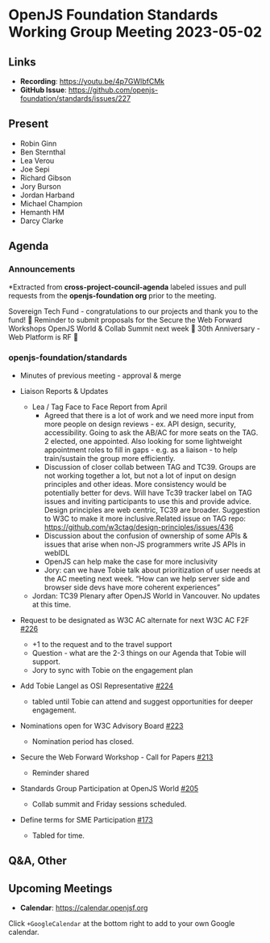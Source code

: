 # OpenJS Foundation Standards Working Group Meeting 2023-05-02

## Links

* **Recording**: https://youtu.be/4p7GWlbfCMk
* **GitHub Issue**: https://github.com/openjs-foundation/standards/issues/227

## Present
* Robin Ginn 
* Ben Sternthal
* Lea Verou
* Joe Sepi
* Richard Gibson
* Jory Burson
* Jordan Harband
* Michael Champion
* Hemanth HM 
* Darcy Clarke

## Agenda

### Announcements

*Extracted from **cross-project-council-agenda** labeled issues and pull requests from the **openjs-foundation org** prior to the meeting.

Sovereign Tech Fund - congratulations to our projects and thank you to the fund! 🎉
Reminder to submit proposals for the Secure the Web Forward Workshops
OpenJS World & Collab Summit next week 🎉
30th Anniversary - Web Platform is RF 🎉

### openjs-foundation/standards

* Minutes of previous meeting - approval & merge
* Liaison Reports & Updates
  * Lea / Tag Face to Face Report from April
     * Agreed that there is a lot of work and we need more input from more people on design reviews - ex. API design, security, accessibility. Going to ask the AB/AC for more seats on the TAG. 2 elected, one appointed. Also looking for some lightweight appointment roles to fill in gaps - e.g. as a liaison - to help train/sustain the group more efficiently. 
     * Discussion of closer collab between TAG and TC39. Groups are not working together a lot, but not a lot of input on design principles and other ideas. More consistency would be potentially better for devs. Will have Tc39 tracker label on TAG issues and inviting participants to use this and provide advice. Design principles are web centric, TC39 are broader. Suggestion to W3C to make it more inclusive.Related issue on TAG repo: https://github.com/w3ctag/design-principles/issues/436
     * Discussion about the confusion of ownership of some APIs & issues that arise when non-JS programmers write JS APIs in webIDL
     * OpenJS can help make the case for more inclusivity
     * Jory: can we have Tobie talk about prioritization of user needs at the AC meeting next week. “How can we help server side and browser side devs have more coherent experiences”
   * Jordan: TC39 Plenary after OpenJS World in Vancouver. No updates at this time.

* Request to be designated as W3C AC alternate for next W3C AC F2F  [#226](https://github.com/openjs-foundation/standards/issues/226)
   * +1 to the request and to the travel support
   * Question - what are the 2-3 things on our Agenda that Tobie will support.
   * Jory to sync with Tobie on the engagement plan

* Add Tobie Langel as OSI Representative [#224](https://github.com/openjs-foundation/standards/pull/224)
  * tabled until Tobie can attend and suggest opportunities for deeper engagement.

* Nominations open for W3C Advisory Board [#223](https://github.com/openjs-foundation/standards/issues/223)
  * Nomination period has closed. 

* Secure the Web Forward Workshop - Call for Papers [#213](https://github.com/openjs-foundation/standards/issues/213)
  * Reminder shared

* Standards Group Participation at OpenJS World  [#205](https://github.com/openjs-foundation/standards/issues/205)
  * Collab summit and Friday sessions scheduled.

* Define terms for SME Participation [#173](https://github.com/openjs-foundation/standards/issues/173)
  * Tabled for time.




## Q&A, Other

## Upcoming Meetings

* **Calendar**: <https://calendar.openjsf.org>

Click `+GoogleCalendar` at the bottom right to add to your own Google calendar.

